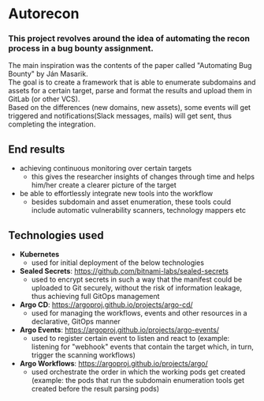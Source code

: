 # Autorecon

### This project revolves around the idea of automating the recon process in a bug bounty assignment.
The main inspiration was the contents of the paper called "Automating Bug Bounty" by Ján Masarik.  
The goal is to create a framework that is able to enumerate subdomains and assets for a certain target, parse and format the results and upload them in GitLab (or other VCS).  
Based on the differences (new domains, new assets), some events will get triggered and notifications(Slack messages, mails) will get sent, thus completing the integration.  
  
  ## End results  
  * achieving continuous monitoring over certain targets
    * this gives the researcher insights of changes through time and helps him/her create a clearer picture of the target
  * be able to effortlessly integrate new tools into the workflow
    * besides subdomain and asset enumeration, these tools could include automatic vulnerability scanners, technology mappers etc

## Technologies used
 * **Kubernetes**
   * used for initial deployment of the below technologies
 * **Sealed Secrets**: https://github.com/bitnami-labs/sealed-secrets
   * used to encrypt secrets in such a way that the manifest could be uploaded to Git securely, without the risk of information leakage, thus achieving full GitOps management
 * **Argo CD**: https://argoproj.github.io/projects/argo-cd/
   * used for managing the workflows, events and other resources in a declarative, GitOps manner  
 * **Argo Events**: https://argoproj.github.io/projects/argo-events/
   * used to register certain event to listen and react to (example: listening for "webhook" events that contain the target which, in turn, trigger the scanning workflows)
 * **Argo Workflows**: https://argoproj.github.io/projects/argo/
   * used orchestrate the order in which the working pods get created (example: the pods that run the subdomain enumeration tools get created before the result parsing pods) 

